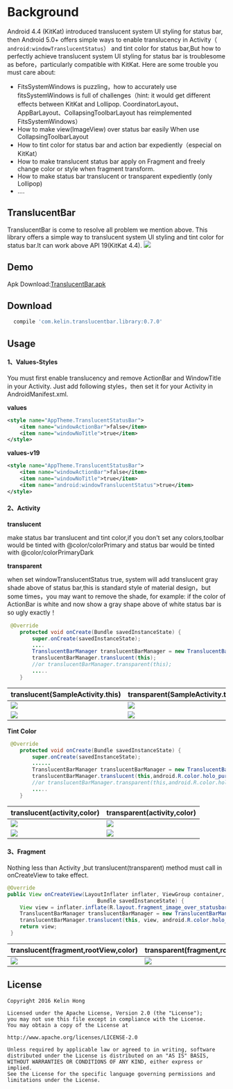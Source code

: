 # Background
Android 4.4 (KitKat) introduced translucent system UI styling for status bar, then Android 5.0+ offers simple ways to enable translucency in Activity（ ``` android:windowTranslucentStatus```） and tint color for status bar,But how to perfectly achieve translucent system UI styling for status bar is troublesome as before，particularly  compatible with KitKat. Here are some trouble you must care about:
- FitsSystemWindows is puzzling，how to accurately use fitsSystemWindows is full of challenges（hint: it would get different effects between KitKat and Lollipop. CoordinatorLayout、AppBarLayout、CollapsingToolbarLayout has reimplemented FitsSystemWindows）
- How to make view(ImageView) over status bar easily When use CollapsingToolbarLayout 
- How to tint color for status bar and action bar expediently（especial on KitKat）
- How to make translucent status bar apply on Fragment and freely change color or style when fragment transform.
- How to make status bar translucent or transparent expediently (only Lollipop)
- ....


## TranslucentBar ##
TranslucentBar is come to resolve all problem we mention above. This library offers a simple way to translucent system UI styling and tint color for status bar.It can work above API 19(KitKat 4.4).
![](art/9.gif) 
## Demo ##

Apk Download:[TranslucentBar.apk](art/TranslucentBar.apk) 

## Download ##

```groovy
  compile 'com.kelin.translucentbar.library:0.7.0' 
```

## Usage

#### 1、Values-Styles

You must first enable translucency and remove ActionBar and WindowTitle in your Activity. Just  add following styles，then set it for your Activity in AndroidManifest.xml.

**values**

```xml
<style name="AppTheme.TranslucentStatusBar">
    <item name="windowActionBar">false</item>
    <item name="windowNoTitle">true</item>
</style>
```

**values-v19**

```xml
<style name="AppTheme.TranslucentStatusBar">
    <item name="windowActionBar">false</item>
    <item name="windowNoTitle">true</item>
    <item name="android:windowTranslucentStatus">true</item>
</style>
```

#### 2、Activity

**translucent**

 make status bar translucent and tint color,if you don't set any colors,toolbar would be tinted with @color/colorPrimary  and status bar would be tinted with @color/colorPrimaryDark

**transparent**

when set windowTranslucentStatus true, system will add translucent gray shade above of status bar,this is standard style of material design，but some times，you may want to remove the shade, for example: if the color of ActionBar is white and now show a gray shape above of white status bar is so ugly exactly！

```java 
 @Override
    protected void onCreate(Bundle savedInstanceState) {
        super.onCreate(savedInstanceState);
        ....
        TranslucentBarManager translucentBarManager = new TranslucentBarManager(this);
        translucentBarManager.translucent(this);
        //or translucentBarManager.transparent(this);
        .....
    }
```
translucent(SampleActivity.this) |transparent(SampleActivity.this)
---- | ---
![](art/1.png) |![](art/2.png)
![](art/3.gif)|![](art/4.gif)


**Tint Color**
```java 
 @Override
    protected void onCreate(Bundle savedInstanceState) {
        super.onCreate(savedInstanceState);
        ......
        TranslucentBarManager translucentBarManager = new TranslucentBarManager(this);   
        translucentBarManager.translucent(this,android.R.color.holo_purple);
        //or translucentBarManager.transparent(this,android.R.color.holo_purple);
        .....
    }
```


translucent(activity,color) | transparent(activity,color) 
---- | ---
![](art/5.png) | ![](art/6.png)
![](art/7.gif) | ![](art/8.gif)



  

#### 3、Fragment

 Nothing less than Activity ,but  translucent(transparent) method must call in onCreateView  to take effect.
```java
@Override
public View onCreateView(LayoutInflater inflater, ViewGroup container,
                             Bundle savedInstanceState) {
    View view = inflater.inflate(R.layout.fragment_image_over_statusbar, container, false);
    TranslucentBarManager translucentBarManager = new TranslucentBarManager(this);
    translucentBarManager.translucent(this, view, android.R.color.holo_orange_dark);
    return view;
 }
 ```
translucent(fragment,rootView,color) | transparent(fragment,rootView,color) 
---- | ---
![](art/9.gif)| ![](art/10.gif)







## License
   ```
 Copyright 2016 Kelin Hong
    
 Licensed under the Apache License, Version 2.0 (the "License");
 you may not use this file except in compliance with the License.
 You may obtain a copy of the License at
    
 http://www.apache.org/licenses/LICENSE-2.0
    
 Unless required by applicable law or agreed to in writing, software
 distributed under the License is distributed on an "AS IS" BASIS,
 WITHOUT WARRANTIES OR CONDITIONS OF ANY KIND, either express or implied.
 See the License for the specific language governing permissions and
 limitations under the License.
    
   ```